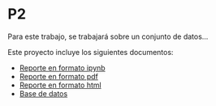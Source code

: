 # P2
Para este trabajo, se trabajará sobre un conjunto de datos...

Este proyecto incluye los siguientes documentos:
- [Reporte en formato ipynb](./P2%20504065.ipynb)
- [Reporte en formato pdf](./P2%20504065.pdf)
- [Reporte en formato html](./P2%20504065.html)
- [Base de datos]()
